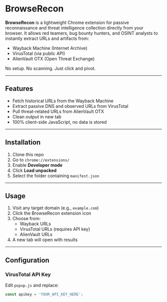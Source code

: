 # BrowseRecon

**BrowseRecon** is a lightweight Chrome extension for passive reconnaissance and threat intelligence collection directly from your browser. It allows red teamers, bug bounty hunters, and OSINT analysts to instantly extract URLs and artifacts from:

- Wayback Machine (Internet Archive)
- VirusTotal (via public API)
- AlienVault OTX (Open Threat Exchange)

No setup. No scanning. Just click and pivot.

---

## Features

- Fetch historical URLs from the Wayback Machine
- Extract passive DNS and observed URLs from VirusTotal
- Pull threat-related URLs from AlienVault OTX
- Clean output in new tab
- 100% client-side JavaScript, no data is stored

---

## Installation

1. Clone this repo
2. Go to `chrome://extensions/`
3. Enable **Developer mode**
4. Click **Load unpacked**
5. Select the folder containing `manifest.json`

---

## Usage

1. Visit any target domain (e.g., `example.com`)
2. Click the BrowseRecon extension icon
3. Choose from:
   - Wayback URLs
   - VirusTotal URLs (requires API key)
   - AlienVault URLs
4. A new tab will open with results

---

## Configuration

### VirusTotal API Key

Edit `popup.js` and replace:

```javascript
const apikey = 'YOUR_API_KEY_HERE';
